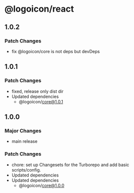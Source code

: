 # @logoicon/react

## 1.0.2

### Patch Changes

- fix @logoicon/core is not deps but devDeps

## 1.0.1

### Patch Changes

- fixed, release only dist dir
- Updated dependencies
  - @logoicon/core@1.0.1

## 1.0.0

### Major Changes

- main release

### Patch Changes

- chore: set up Changesets for the Turborepo and add basic scripts/config.
- Updated dependencies
- Updated dependencies
  - @logoicon/core@1.0.0
